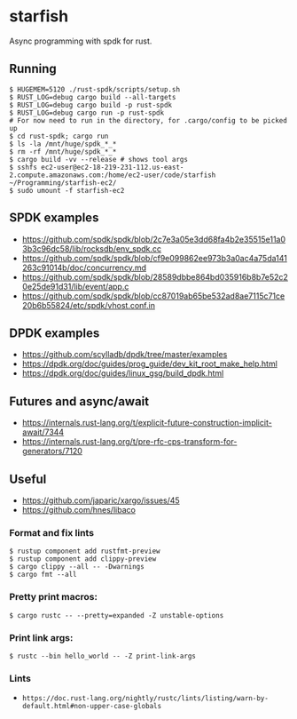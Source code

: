 # starfish

Async programming with spdk for rust.

## Running

```
$ HUGEMEM=5120 ./rust-spdk/scripts/setup.sh
$ RUST_LOG=debug cargo build --all-targets
$ RUST_LOG=debug cargo build -p rust-spdk
$ RUST_LOG=debug cargo run -p rust-spdk
# For now need to run in the directory, for .cargo/config to be picked up
$ cd rust-spdk; cargo run
$ ls -la /mnt/huge/spdk_*_*
$ rm -rf /mnt/huge/spdk_*_*
$ cargo build -vv --release # shows tool args
$ sshfs ec2-user@ec2-18-219-231-112.us-east-2.compute.amazonaws.com:/home/ec2-user/code/starfish ~/Programming/starfish-ec2/
$ sudo umount -f starfish-ec2
```

## SPDK examples

- https://github.com/spdk/spdk/blob/2c7e3a05e3dd68fa4b2e35515e11a03b3c96dc58/lib/rocksdb/env_spdk.cc
- https://github.com/spdk/spdk/blob/cf9e099862ee973b3a0ac4a75da141263c91014b/doc/concurrency.md
- https://github.com/spdk/spdk/blob/28589dbbe864bd035916b8b7e52c20e25de91d31/lib/event/app.c
- https://github.com/spdk/spdk/blob/cc87019ab65be532ad8ae7115c71ce20b6b55824/etc/spdk/vhost.conf.in

## DPDK examples

- https://github.com/scylladb/dpdk/tree/master/examples
- https://dpdk.org/doc/guides/prog_guide/dev_kit_root_make_help.html
- https://dpdk.org/doc/guides/linux_gsg/build_dpdk.html

## Futures and async/await

- https://internals.rust-lang.org/t/explicit-future-construction-implicit-await/7344
- https://internals.rust-lang.org/t/pre-rfc-cps-transform-for-generators/7120

## Useful

- https://github.com/japaric/xargo/issues/45
- https://github.com/hnes/libaco

### Format and fix lints

```
$ rustup component add rustfmt-preview
$ rustup component add clippy-preview
$ cargo clippy --all -- -Dwarnings
$ cargo fmt --all
```

### Pretty print macros:

```
$ cargo rustc -- --pretty=expanded -Z unstable-options
```

### Print link args:

```
$ rustc --bin hello_world -- -Z print-link-args
```

### Lints

- `https://doc.rust-lang.org/nightly/rustc/lints/listing/warn-by-default.html#non-upper-case-globals`
